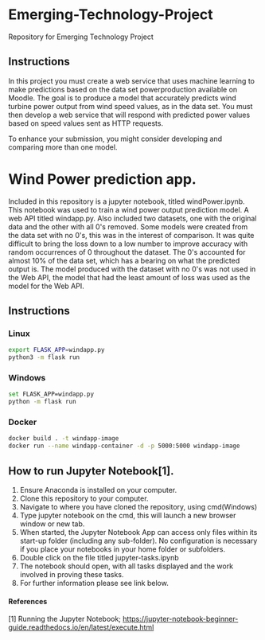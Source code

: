 # Emerging-Technology-Project
Repository for Emerging Technology Project
## Instructions
In this project you must create a web service that uses machine learning to make predictions
based on the data set powerproduction available on Moodle. The goal is to
produce a model that accurately predicts wind turbine power output from wind speed
values, as in the data set. You must then develop a web service that will respond with
predicted power values based on speed values sent as HTTP requests. 

To enhance your submission, you might consider developing and comparing more than
one model.

# Wind Power prediction app.

Included in this repository is a jupyter notebook, titled windPower.ipynb. This notebook was used to train a wind power output prediction model. 
A web API titled windapp.py. Also included two datasets, one with the original data and the other with all 0's removed. Some models were created from the data set with no 0's, this was in the interest of comparison. It was quite difficult to bring the loss down to a low number to improve accuracy with random occurrences of 0 throughout the dataset. The 0's accounted for almost 10% of the data set, which has a bearing on what the predicted output is. The model produced with the dataset with no 0's was not used in the Web API, the model that had the least amount of loss was used as the model for the Web API.



## Instructions

### Linux
```bash
export FLASK_APP=windapp.py
python3 -m flask run
```

### Windows
```bash
set FLASK_APP=windapp.py
python -m flask run
```
### Docker
```bash
docker build . -t windapp-image
docker run --name windapp-container -d -p 5000:5000 windapp-image
```


## How to run Jupyter Notebook[1].
1. Ensure Anaconda is installed on your computer.
2. Clone this repository to your computer.
3. Navigate to where you have cloned the repository, using cmd(Windows)
4. Type jupyter notebook on the cmd, this will launch a new browser window or new tab.
5. When started, the Jupyter Notebook App can access only files within its start-up folder (including any sub-folder). 
No configuration is necessary if you place your notebooks in your home folder or subfolders.
6. Double click on the file titled jupyter-tasks.ipynb
7. The notebook should open, with all tasks displayed and the work involved in proving these tasks.
8. For further information please see link below.

#### References
[1] Running the Jupyter Notebook; https://jupyter-notebook-beginner-guide.readthedocs.io/en/latest/execute.html
